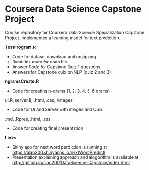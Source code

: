 # Coursera Data Science Capstone Project
Course repository for Coursera Data Science Specialization Capstone Project. Implemented a learning model for text prediction.

**TestProgram.R**
* Code for dataset download and unzipping
* ReadLine code for each file
* Answer Code for Capstone Quiz 1 questions
* Answers for Capstone quix on NLP (quiz 2 and 3)

**ngramsCreate.R**
* Code for creating n-grams (1, 2, 3, 4, 5, 6 grams)

ui.R, server.R, .html, .css, /images
* Code for UI and Server with images and CSS

.md, .Rpres, .html, .css
* Code for creating final presentation 

**Links**
 * Shiny app for next word perdiction is running at https://alan200.shinyapps.io/nextWordPredict/
 * Presentation explaining approach and alogorithm is available at http://github.io/alan200/DataScience-Capstone/index.html
